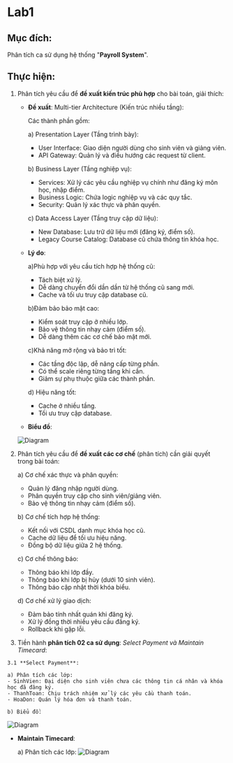 # Lab1

## Mục đích: 
Phân tích ca sử dụng hệ thống "**Payroll System**".

## Thực hiện:
1) Phân tích yêu cầu để **đề xuất kiến trúc phù hợp** cho bài toán, giải thích:
   * **Đề xuất**:
     Multi-tier Architecture (Kiến trúc nhiều tầng):
     
     Các thành phần gồm:
     
     a) Presentation Layer (Tầng trình bày):
        * User Interface: Giao diện người dùng cho sinh viên và giảng viên.
        * API Gateway: Quản lý và điều hướng các request từ client.
          
     b) Business Layer (Tầng nghiệp vụ):
       * Services: Xử lý các yêu cầu nghiệp vụ chính như đăng ký môn học, nhập điểm.
       * Business Logic: Chứa logic nghiệp vụ và các quy tắc.
       * Security: Quản lý xác thực và phân quyền.

     c) Data Access Layer (Tầng truy cập dữ liệu):
       * New Database: Lưu trữ dữ liệu mới (đăng ký, điểm số).
       * Legacy Course Catalog: Database cũ chứa thông tin khóa học.
  
    * **Lý do**:

      a)Phù hợp với yêu cầu tích hợp hệ thống cũ:
      * Tách biệt xử lý.
      * Dễ dàng chuyển đổi dần dần từ hệ thống cũ sang mới.
      * Cache và tối ưu truy cập database cũ.
     
      b)Đảm bảo bảo mật cao:
      * Kiểm soát truy cập ở nhiều lớp.
      * Bảo vệ thông tin nhạy cảm (điểm số).
      * Dễ dàng thêm các cơ chế bảo mật mới.

      c)Khả năng mở rộng và bảo trì tốt:
      * Các tầng độc lập, dễ nâng cấp từng phần.
      * Có thể scale riêng từng tầng khi cần.
      * Giảm sự phụ thuộc giữa các thành phần.
     
      d) Hiệu năng tốt:
      * Cache ở nhiều tầng.
      * Tối ưu truy cập database.


    * **Biểu đồ**:

   ![Diagram](https://www.planttext.com/api/plantuml/png/X5H1IiD05Dtd59-kxHMase88NGXs9rrC9p4PsangEwaMSTL55oBOXIiHAoAYA0gwiOEucEezvWHUmJzDgObDOXP3vh_tt_lp6EPRVfIwWdH4wBSigqreaxWE56fwSijT41trm3reg76_08SMuBUpmKW0DjDoo86xNyzQNZ2mrHjtwn6XhEKPzgvjRTQjesLDxdgckGqzBMyMgXKjZwatgyrbge7BQ98zHzRrv3e0NqyUHQg3w8Hze0YtmTRo2Lf68LnOrLBXkNPDFU8OdfRNRRCEGU0wGb7wUJSpiuaW3TBzTQDVLz3LyZBLgxnTgUAayfpLOmMROAXOlQ7GzDGBCKudT66H5p4KYwl9YEER24racTX5U6goARn4pgbT4IyhqBoMt9Yp5EU7ZsMQBnJZvqLkyK0uq66k9o3O_U-6nz5zfm7K2w3BKBt7r3r7Ga-DmMMO7KuHrHnkW_5OSlfpwwUdqm4sDTKx-EgLHpEk8B0N6Zbe8J0TeVN0DrTkPA03nyyuNBPjVle0SRndWawma92TPioqXB_uglm0003__mC0)
     
     
2) Phân tích yêu cầu để **đề xuất các cơ chế** (phân tích) cần giải quyết trong bài toán:
   
    a) Cơ chế xác thực và phân quyền:
    * Quản lý đăng nhập người dùng.
    * Phân quyền truy cập cho sinh viên/giảng viên.
    * Bảo vệ thông tin nhạy cảm (điểm số).

    b) Cơ chế tích hợp hệ thống:
  
    * Kết nối với CSDL danh mục khóa học cũ.
    * Cache dữ liệu để tối ưu hiệu năng.
    * Đồng bộ dữ liệu giữa 2 hệ thống.
  
    c) Cơ chế thông báo:
  
    * Thông báo khi lớp đầy.
    * Thông báo khi lớp bị hủy (dưới 10 sinh viên).
    * Thông báo cập nhật thời khóa biểu.
  
    d) Cơ chế xử lý giao dịch:
  
    * Đảm bảo tính nhất quán khi đăng ký.
    * Xử lý đồng thời nhiều yêu cầu đăng ký.
    * Rollback khi gặp lỗi.

  3) Tiền hành **phân tích 02 ca sử dụng**: *Select Payment và Maintain Timecard*:

    3.1 **Select Payment**:
  
    a) Phân tích các lớp:
    - SinhVien: Đại diện cho sinh viên chưa các thông tin cá nhân và khóa học đã đăng ký.
    - ThanhToan: Chịu trách nhiệm xử lý các yêu cầu thanh toán.
    - HoaDon: Quán lý hóa đơn và thanh toán.
  
    b) Biểu đồ:
  
  ![Diagram](https://www.planttext.com/api/plantuml/png/UhzxlqDnIM9HIMbk3bTYSab-aK9mPbv6M6Pg7bS1K3WpERCWCQz4GSdbuUxkv0o5ieUxbog4P2JcPIY4v1zUcAUaa5Yi491OcPkQLnASMbIMcPoAgi_ZuUvsXPACXxidvgKhU1pUdAXmPC8ng3wdp9oSpBpquChYajHSBYwOnGgwTcX6MYb47bvLgf3ySDVoKeMImpih5PA19lRc0Gq6kQG4v18kL2qWGr3CjrBmURXhQILExIYAiJaXfEZXhiMW06WamGamFrafU6G-tDsS1mwARfm6EAJcfG1Z0W000F__0m00)

      
    
     
               
   * **Maintain Timecard**:
     
     a) Phân tích các lớp:
       ![Diagram]()





    
